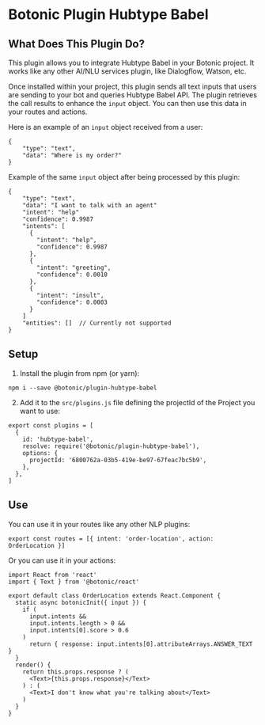 # Botonic Plugin Hubtype Babel

## What Does This Plugin Do?

This plugin allows you to integrate Hubtype Babel in your Botonic project. It works like any other AI/NLU services plugin, like Dialogflow, Watson, etc.

Once installed within your project, this plugin sends all text inputs that users are sending to your bot and queries Hubtype Babel API.
The plugin retrieves the call results to enhance the `input` object. You can then use this data in your routes and actions.

Here is an example of an `input` object received from a user:

```
{
    "type": "text",
    "data": "Where is my order?"
}
```

Example of the same `input` object after being processed by this plugin:

```
{
    "type": "text",
    "data": "I want to talk with an agent"
    "intent": "help"
    "confidence": 0.9987
    "intents": [
      {
        "intent": "help",
        "confidence": 0.9987
      },
      {
        "intent": "greeting",
        "confidence": 0.0010
      },
      {
        "intent": "insult",
        "confidence": 0.0003
      }
    ]
    "entities": []  // Currently not supported
}
```

## Setup

1. Install the plugin from npm (or yarn):

```
npm i --save @botonic/plugin-hubtype-babel
```

2. Add it to the `src/plugins.js` file defining the projectId of the Project you want to use:

```
export const plugins = [
  {
    id: 'hubtype-babel',
    resolve: require('@botonic/plugin-hubtype-babel'),
    options: {
      projectId: '6800762a-03b5-419e-be97-67feac7bc5b9',
    },
  },
]
```

## Use

You can use it in your routes like any other NLP plugins:

```
export const routes = [{ intent: 'order-location', action: OrderLocation }]
```

Or you can use it in your actions:

```
import React from 'react'
import { Text } from '@botonic/react'

export default class OrderLocation extends React.Component {
  static async botonicInit({ input }) {
    if (
      input.intents &&
      input.intents.length > 0 &&
      input.intents[0].score > 0.6
    )
      return { response: input.intents[0].attributeArrays.ANSWER_TEXT }
  }
  render() {
    return this.props.response ? (
      <Text>{this.props.response}</Text>
    ) : (
      <Text>I don't know what you're talking about</Text>
    )
  }
}

```
